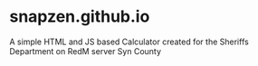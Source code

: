 # snapzen.github.io

A simple HTML and JS based Calculator created for the Sheriffs Department on RedM server Syn County
